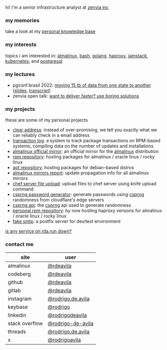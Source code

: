 hi! i'm a senior infrastructure analyst at [zenvia inc](https://www.zenvia.com)

### my memories

take a look at my [personal knowledge base](https://docs.rda.run)

### my interests

topics i am interested in: [almalinux](https://github.com/topics/almalinux),
[bash](https://github.com/topics/bash),
[golang](https://github.com/topics/go),
[haproxy](https://github.com/topics/haproxy),
[jamstack](https://github.com/topics/jamstack),
[kubernetes](https://github.com/topics/kubernetes), and
[postgresql](https://github.com/topics/postgresql)

### my lectures

* pgconf.brasil 2022: [moving 15 tb of data from one state to
  another](https://l.rda.run/pgconf-brasil-2022-video)
  ([slides](https://l.rda.run/pgconf-brasil-2022-slides),
  [transcript](https://l.rda.run/pgconf-brasil-2022-transcript))
* zenvia open talk: [want to deliver faster? use boring
  solutions](https://l.rda.run/use-boring-solutions-slides)

### my projects

these are some of my personal projects

* [clear address](https://clear-address.rda.run): instead of over-promising, we tell you exactly what we can reliably check in a email address
* [transaction log](https://txlog.rda.run): a system to track package transactions on RPM-based systems, compiling data on the number of updates and installations
* [almalinux official mirror](https://mirrors.rda.poa.br): an official mirror for the [almalinux](https://mirrors.almalinux.org) distribution
* [rpm repository](https://rpm.rda.run): hosting packages for almalinux / oracle linux / rocky linux
* [apt repository](https://apt.rda.run): hosting packages for debian-based distros
* [almalinux mirrors report](https://mirrors-report.rda.run): update propagation info for all almalinux mirrors
* [chef server file upload](https://github.com/rdeavila/chef-server-file-upload): 
  upload files to chef server using knife upload command
* [csprng password generator](https://chrome.google.com/webstore/detail/csprng-password-generator/deahmndfficmofchljfigkikokaameag): 
  generate passwords using [csprng](https://en.wikipedia.org/wiki/Cryptographically_secure_pseudorandom_number_generator) randomness from cloudflare's edge servers
* [csprng api](https://csprng.rda.run): the [csprng](https://en.wikipedia.org/wiki/Cryptographically_secure_pseudorandom_number_generator) api used to generate randomness
* [personal rpm repository](https://repo.rda.run): by now hosting haproxy
  versions for almalinux / oracle linux / rocky linux
* [fake smtp](https://github.com/rdeavila/fake-smtp): a postfix server for dev/test environment

[is any service on rda.run down?](https://status.rda.run)

### contact me

| site              | user                                                                          |
| ------------------| ----------------------------------------------------------------------------- |
| almalinux         | [@rdeavila](https://git.almalinux.org/rdeavila)                               |
| codeberg          | [@rdeavila](https://codeberg.org/rdeavila)                                    |
| github            | [@rdeavila](https://github.com/rdeavila)                                      |
| gitlab            | [@rdeavila](https://gitlab.com/rdeavila)                                      |
| instagram         | [@rodrigo.de.avila](https://instagram.com/rodrigo.de.avila)                   |
| keybase           | [@rodrigo](https://keybase.io/rodrigo)                                        |
| linkedin          | [@rodrigodeavila](https://www.linkedin.com/in/rodrigodeavila/)                |
| stack overflow    | [@rodrigo-de-avila](https://stackoverflow.com/users/2788008/rodrigo-de-avila) |
| threads           | [@rodrigo.de.avila](https://www.threads.net/@rodrigo.de.avila)                |
| x                 | [@rodrigoavila](https://x.com/RodrigoAvila)                                   |
